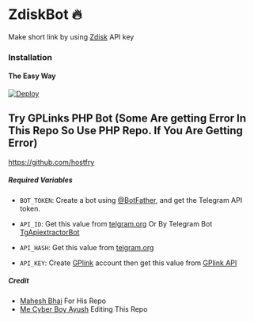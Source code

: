 # ZdiskBot 🔥
Make short link by using [Zdisk](https://zdisk.in/) API key
### Installation

#### The Easy Way

[![Deploy](https://www.herokucdn.com/deploy/button.svg)](https://www.heroku.com/deploy?template=https://github.com/hostfry/url)

## Try GPLinks PHP Bot (Some Are getting Error In This Repo So Use PHP Repo. If You Are Getting Error)
https://github.com/hostfry

##### Required Variables

* `BOT_TOKEN`: Create a bot using [@BotFather](https://telegram.dog/BotFather), and get the Telegram API token.

* `API_ID`: Get this value from [telgram.org](https://my.telegram.org/apps) Or By Telegram Bot [TgApiextractorBot](https://telegram.dog/TgApiextractorBot)
* `API_HASH`: Get this value from [telgram.org](https://my.telegram.org/apps)
* `API_KEY`: Create [GPlink](https://zdisk.in/) account then get this value from [GPlink API](https://gplinks.in/member/tools/api)

##### Credit
* [Mahesh Bhai](https://github.com/Mahesh0253) For His Repo
* [Me Cyber Boy Ayush](https://github.com/CyberBoyAyush) Editing This Repo
